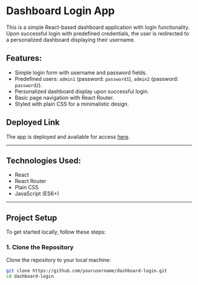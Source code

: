 # Dashboard Login App

This is a simple React-based dashboard application with login functionality. Upon successful login with predefined credentials, the user is redirected to a personalized dashboard displaying their username.

## Features:
- Simple login form with username and password fields.
- Predefined users: `admin1` (password: `password1`), `admin2` (password: `password2`).
- Personalized dashboard display upon successful login.
- Basic page navigation with React Router.
- Styled with plain CSS for a minimalistic design.

## Deployed Link

The app is deployed and available for access [here]([YOUR_DEPLOYED_LINK_HERE](https://login-dashboard-gray.vercel.app/)).

---

## Technologies Used:

- React
- React Router
- Plain CSS
- JavaScript (ES6+)

---

## Project Setup

To get started locally, follow these steps:

### 1. **Clone the Repository**

Clone the repository to your local machine:

```bash
git clone https://github.com/yourusername/dashboard-login.git
cd dashboard-login
